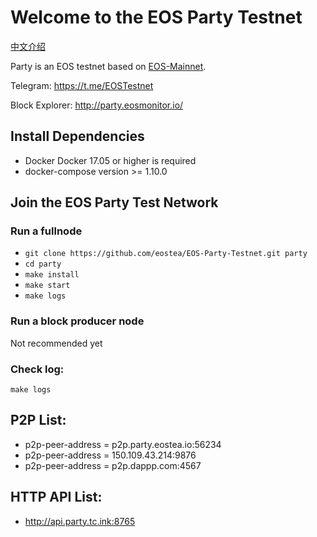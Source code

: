 # Welcome to the EOS Party Testnet

[中文介绍](https://eosfans.io/wiki/eos-party-testnet)

Party is an EOS testnet based on [EOS-Mainnet](https://github.com/EOS-Mainnet/eos).

Telegram: https://t.me/EOSTestnet

Block Explorer: http://party.eosmonitor.io/

## Install Dependencies
* Docker Docker 17.05 or higher is required
* docker-compose version >= 1.10.0

## Join the EOS Party Test Network

### Run a fullnode

* `git clone https://github.com/eostea/EOS-Party-Testnet.git party`
* `cd party`
* `make install`
* `make start`
* `make logs`

### Run a block producer node
  Not recommended yet

### Check log:

`make logs`

## P2P List:

* p2p-peer-address = p2p.party.eostea.io:56234
* p2p-peer-address = 150.109.43.214:9876
* p2p-peer-address = p2p.dappp.com:4567

## HTTP API List:

* http://api.party.tc.ink:8765
